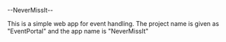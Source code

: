 --NeverMissIt--

This is a simple web app for event handling.
The project name is given as "EventPortal" and the app name is "NeverMissIt"